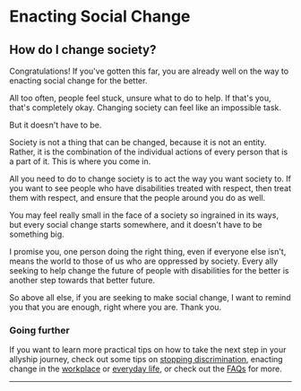 # Enacting Social Change
## How do I change society?

Congratulations! If you've gotten this far, you are already well on the way to
enacting social change for the better.

All too often, people feel stuck, unsure what to do to help. If that's you,
that's completely okay. Changing society can feel like an impossible task.

But it doesn't have to be.

Society is not a thing that can be changed, because it is not an
entity. Rather, it is the combination of the individual actions of every person
that is a part of it. This is where you come in.

All you need to do to change society is to act the way you want society to. If
you want to see people who have disabilities treated with respect, then treat
them with respect, and ensure that the people around you do as well.

You may feel really small in the face of a society so ingrained in its ways, but
every social change starts somewhere, and it doesn't have to be something big.

I promise you, one person doing the right thing, even if everyone else isn't,
means the world to those of us who are oppressed by society. Every ally seeking
to help change the future of people with disabilities for the better is another
step towards that better future.

So above all else, if you are seeking to make social change, I want to remind
you that you are enough, right where you are. Thank you.

### Going further

If you want to learn more practical tips on how to take the next step in your
allyship journey, check out some tips on
[stopping discrimination](#accidental-discrimination), enacting change in the
[workplace](#disability-in-the-workplace) or
[everyday life](#disability-in-everyday-life), or check out the [FAQs](#faq)
for more.

---
